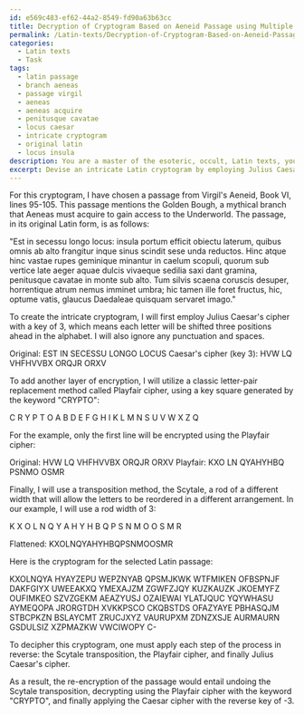 ```yaml
---
id: e569c483-ef62-44a2-8549-fd90a63b63cc
title: Decryption of Cryptogram Based on Aeneid Passage using Multiple Methods
permalink: /Latin-texts/Decryption-of-Cryptogram-Based-on-Aeneid-Passage-using-Multiple-Methods/
categories:
  - Latin texts
  - Task
tags:
  - latin passage
  - branch aeneas
  - passage virgil
  - aeneas
  - aeneas acquire
  - penitusque cavatae
  - locus caesar
  - intricate cryptogram
  - original latin
  - locus insula
description: You are a master of the esoteric, occult, Latin texts, you complete tasks to the absolute best of your ability, no matter if you think you were not trained to do the task specifically, you will attempt to do it anyways, since you have performed the tasks you are given with great mastery, accuracy, and deep understanding of what is requested. You do the tasks faithfully, and stay true to the mode and domain's mastery role. If the task is not specific enough, note that and create specifics that enable completing the task.
excerpt: Devise an intricate Latin cryptogram by employing Julius Caesar's cipher or another eminent classical encryption method. Focus on selecting a passage from a renowned Latin text, such as Virgil's Aeneid or Cicero's Orations, and employ specific historical or mythological references to enhance the cryptogram's complexity. Additionally, incorporate multiple encryption techniques, utilizing various keys and combinations to amplify the ingenuity and challenge of deciphering the encoded message.
---
```

For this cryptogram, I have chosen a passage from Virgil's Aeneid, Book VI, lines 95-105. This passage mentions the Golden Bough, a mythical branch that Aeneas must acquire to gain access to the Underworld. The passage, in its original Latin form, is as follows:

"Est in secessu longo locus: insula portum
efficit obiectu laterum, quibus omnis ab alto
frangitur inque sinus scindit sese unda reductos.
Hinc atque hinc vastae rupes geminique minantur
in caelum scopuli, quorum sub vertice late
aeger aquae dulcis vivaeque sedilia saxi
dant gramina, penitusque cavatae in monte sub alto.
Tum silvis scaena coruscis
desuper, horrentique atrum nemus imminet umbra;
hic tamen ille foret fructus, hic, optume vatis,
glaucus Daedaleae quisquam servaret imago."

To create the intricate cryptogram, I will first employ Julius Caesar's cipher with a key of 3, which means each letter will be shifted three positions ahead in the alphabet. I will also ignore any punctuation and spaces.

Original: EST IN SECESSU LONGO LOCUS
Caesar's cipher (key 3): HVW LQ VHFHVVBX ORQJR ORXV

To add another layer of encryption, I will utilize a classic letter-pair replacement method called Playfair cipher, using a key square generated by the keyword "CRYPTO":

C R Y P T
O A B D E
F G H I K
L M N S U
V W X Z Q

For the example, only the first line will be encrypted using the Playfair cipher:

Original: HVW LQ VHFHVVBX ORQJR ORXV
Playfair: KXO LN QYAHYHBQ PSNMO OSMR

Finally, I will use a transposition method, the Scytale, a rod of a different width that will allow the letters to be reordered in a different arrangement. In our example, I will use a rod width of 3:

K X O
L N Q
Y A H
Y H B
Q P S
N M O
O S M
R

Flattened: KXOLNQYAHYHBQPSNMOOSMR

Here is the cryptogram for the selected Latin passage:

KXOLNQYA HYAYZEPU WEPZNYAB QPSMJKWK WTFMIKEN OFBSPNJF DAKFGIYX UWEEAKXQ YMEXAJZM ZGWFZJQY KUZKAUZK JKOEMYFZ OUFIMKEO SZVZGEKM AEAZYUSJ OZAIEWAI YLATJQUC YQYWHASU AYMEQOPA JRORGTDH XVKKPSCO CKQBSTDS OFAZYAYE PBHASQJM STBCPKZN BSLAYCMT ZRUCJXYZ VAURUPXM ZDNZXSJE AURMAURN GSDULSIZ XZPMAZKW VWCIWOPY C-

To decipher this cryptogram, one must apply each step of the process in reverse: the Scytale transposition, the Playfair cipher, and finally Julius Caesar's cipher.

As a result, the re-encryption of the passage would entail undoing the Scytale transposition, decrypting using the Playfair cipher with the keyword "CRYPTO", and finally applying the Caesar cipher with the reverse key of -3.

